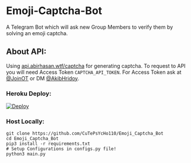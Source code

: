 # Emoji-Captcha-Bot
A Telegram Bot which will ask new Group Members to verify them by solving an emoji captcha.

## About API:
Using [api.abirhasan.wtf/captcha](https://api.abirhasan.wtf/captcha) for generating captcha. To request to API you will need Access Token `CAPTCHA_API_TOKEN`. For Access Token ask at [@JoinOT](https://t.me/JoinOT) or DM [@AkibHridoy](https://t.me/AkibHridoy).

### Heroku Deploy:
[![Deploy](https://www.herokucdn.com/deploy/button.svg)](https://heroku.com/deploy?template=https://github.com/CuTePsYcHo110/Emoji_Captcha_Bot)

### Host Locally:
```shell
git clone https://github.com/CuTePsYcHo110/Emoji_Captcha_Bot
cd Emoji_Captcha_Bot
pip3 install -r requirements.txt
# Setup Configurations in configs.py file!
python3 main.py
```


